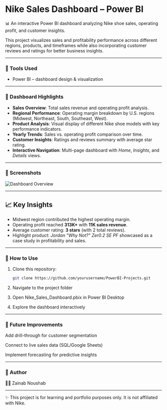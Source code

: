 # Nike Sales Dashboard – Power BI

📊 An interactive Power BI dashboard analyzing Nike shoe sales, operating profit, and customer insights.  

This project visualizes sales and profitability performance across different regions, products, and timeframes while also incorporating customer reviews and ratings for better business insights.

---

### 🔹 Tools Used  
- Power BI – dashboard design & visualization

---

### 🔹 Dashboard Highlights  
- **Sales Overview**: Total sales revenue and operating profit analysis.  
- **Regional Performance**: Operating margin breakdown by U.S. regions (Midwest, Northeast, South, Southeast, West).  
- **Product Analysis**: Visual display of different Nike shoe models with key performance indicators.  
- **Yearly Trends**: Sales vs. operating profit comparison over time.  
- **Customer Insights**: Ratings and reviews summary with average star rating.  
- **Interactive Navigation**: Multi-page dashboard with *Home*, *Insights*, and *Details* views.  

---

### 🔹 Screenshots  

![Dashboard Overview](Screenshots)  

---

## 📈 Key Insights
- Midwest region contributed the highest operating margin.  
- Operating profit reached **313K+** with **11K sales revenue**.  
- Average customer rating: **3 stars** (with 2 total reviews).  
- Highlight product: *Jordan "Why Not?" Zer0.2 SE PF* showcased as a case study in profitability and sales.  

---

### 🔹 How to Use  
1. Clone this repository:  
   ```bash
   git clone https://github.com/yourusername/PowerBI-Projects.git
2. Navigate to the project folder

3. Open Nike_Sales_Dashboard.pbix in Power BI Desktop

4. Explore the dashboard interactively

---

### 🔹 Future Improvements

Add drill-through for customer segmentation

Connect to live sales data (SQL/Google Sheets)

Implement forecasting for predictive insights

---

### 🔹 Author

👩‍💻 Zainab Noushab

---

✨ This project is for learning and portfolio purposes only. It is not affiliated with Nike.




